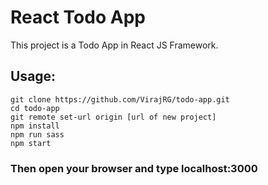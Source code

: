 # React Todo App

This project is a Todo App in React JS Framework.

## Usage: 

```
git clone https://github.com/VirajRG/todo-app.git
cd todo-app
git remote set-url origin [url of new project]
npm install
npm run sass
npm start
```
### Then open your browser and type localhost:3000


